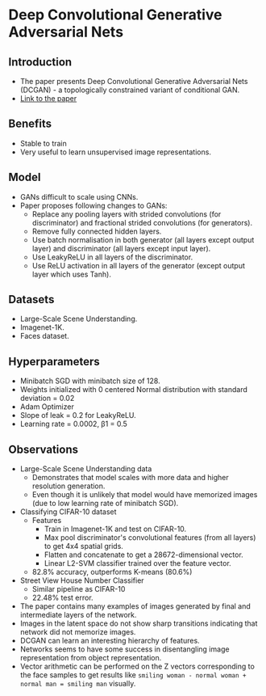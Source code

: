 # Deep Convolutional Generative Adversarial Nets

## Introduction

* The paper presents Deep Convolutional Generative Adversarial Nets (DCGAN) - a topologically constrained variant of conditional GAN.
* [Link to the paper](https://arxiv.org/abs/1511.06434)

## Benefits

* Stable to train
* Very useful to learn unsupervised image representations.

## Model

* GANs difficult to scale using CNNs.
* Paper proposes following changes to GANs:
    * Replace any pooling layers with strided convolutions (for discriminator) and fractional strided convolutions (for generators).
    * Remove fully connected hidden layers.
    * Use batch normalisation in both generator (all layers except output layer) and discriminator (all layers except input layer).
    * Use LeakyReLU in all layers of the discriminator.
    * Use ReLU activation in all layers of the generator (except output layer which uses Tanh).

## Datasets
    
* Large-Scale Scene Understanding.
* Imagenet-1K.
* Faces dataset.

## Hyperparameters

* Minibatch SGD with minibatch size of 128.
* Weights initialized with 0 centered Normal distribution with standard deviation = 0.02
* Adam    Optimizer
* Slope of leak = 0.2 for LeakyReLU.
* Learning rate = 0.0002, β1 = 0.5

## Observations

* Large-Scale Scene Understanding data
    * Demonstrates that model scales with more data and higher resolution generation.
    * Even though it is unlikely that model would have memorized images (due to low learning rate of minibatch SGD).
* Classifying CIFAR-10 dataset
    * Features
        * Train in Imagenet-1K and test on CIFAR-10.
        * Max pool discriminator's convolutional features (from all layers) to get 4x4 spatial grids.
        * Flatten and concatenate to get a 28672-dimensional vector.
        * Linear L2-SVM classifier trained over the feature vector.
    * 82.8% accuracy, outperforms K-means (80.6%)
* Street View House Number Classifier
    * Similar pipeline as CIFAR-10
    * 22.48% test error.
* The paper contains many examples of images generated by final and intermediate layers of the network.
* Images in the latent space do not show sharp transitions indicating that network did not memorize images.
* DCGAN can learn an interesting hierarchy of features.
* Networks seems to have some success in disentangling image representation from object representation.
* Vector arithmetic can be performed on the Z vectors corresponding to the face samples to get results like `smiling woman - normal woman + normal man = smiling man` visually.